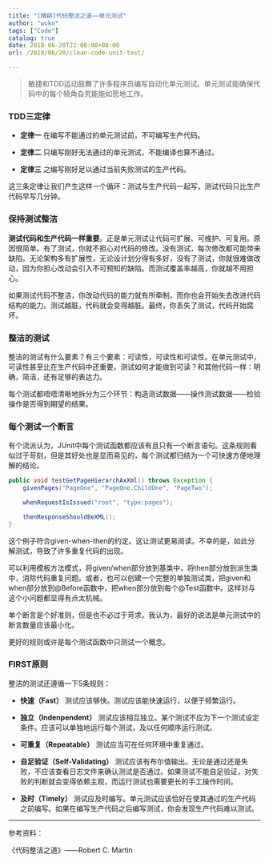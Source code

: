 ```yaml
---
title: "[精耕]代码整洁之道——单元测试"
author: "wukn"
tags: ["Code"]
catalog: true
date: 2018-06-20T22:00:00+08:00
url: /2018/06/20/clean-code-unit-test/

---
```


> 敏捷和TDD运动鼓舞了许多程序员编写自动化单元测试。单元测试能确保代码中的每个犄角旮旯能能如愿地工作。

<!--more-->

### TDD三定律

* **定律一** 在编写不能通过的单元测试前，不可编写生产代码。

* **定律二** 只编写刚好无法通过的单元测试，不能编译也算不通过。

* **定律三** 之编写刚好足以通过当前失败测试的生产代码。

这三条定律让我们产生这样一个循环：测试与生产代码一起写，测试代码只比生产代码早写几分钟。

### 保持测试整洁

**测试代码和生产代码一样重要**。正是单元测试让代码可扩展、可维护、可复用。原因很简单。有了测试，你就不担心对代码的修改。没有测试，每次修改都可能带来缺陷。无论架构多有扩展性，无论设计划分得有多好，没有了测试，你就很难做改动，因为你担心改动会引入不可预知的缺陷。而测试覆盖率越高，你就越不用担心。

如果测试代码不整洁，你改动代码的能力就有所牵制，而你也会开始失去改进代码结构的能力。测试越脏，代码就会变得越脏。最终，你丢失了测试，代码开始腐坏。

### 整洁的测试

整洁的测试有什么要素？有三个要素：可读性，可读性和可读性。在单元测试中，可读性甚至比在生产代码中还重要。测试如何才能做到可读？和其他代码一样：明确，简洁，还有足够的表达力。

每个测试都唔唔清晰地拆分为三个环节：构造测试数据——操作测试数据——检验操作是否得到期望的结果。

### 每个测试一个断言

有个流派认为，JUnit中每个测试函数都应该有且只有一个断言语句。这条规则看似过于苛刻，但是其好处也是显而易见的，每个测试都归结为一个可快速方便地理解的结论。

```java
public void testGetPageHierarchAxXml() throws Exception {
    givenPages("PageOne", "PageOne.ChildOne", "PageTwo");

    whenRequestIsIssued("root", "type:pages");

    thenResponseShouldBeXML();
}
```

这个例子符合given-when-then的约定。这让测试更易阅读。不幸的是，如此分解测试，导致了许多重复代码的出现。

可以利用模板方法模式，将given/when部分放到基类中，将then部分放到派生类中，消除代码重复问题。或者，也可以创建一个完整的单独测试类，把given和when部分放到@Before函数中，把when部分放到每个@Test函数中。这样对与这个小问题都显得有点太机械。

单个断言是个好准则，但是也不必过于苛求。我认为，最好的说法是单元测试中的断言数量应该最小化。

更好的规则或许是每个测试函数中只测试一个概念。

### FIRST原则

整洁的测试还遵循一下5条规则：

* **快速（Fast）** 测试应该够快。测试应该能快速运行，以便于频繁运行。

* **独立（Indenpendent）** 测试应该相互独立。某个测试不应为下一个测试设定条件。应该可以单独地运行每个测试，及以任何顺序运行测试。

* **可重复（Repeatable）** 测试应当可在任何环境中重复通过。

* **自足验证（Self-Validating）** 测试应该有布尔值输出。无论是通过还是失败，不应该查看日志文件来确认测试是否通过。如果测试不能自足验证，对失败的判断就会变得依赖主观，而运行测试也需要更长的手工操作时间。

* **及时（Timely）** 测试应及时编写。单元测试应该恰好在使其通过的生产代码之前编写。如果在编写生产代码之后编写测试，你会发现生产代码难以测试。

---

参考资料：

《代码整洁之道》——Robert C. Martin
